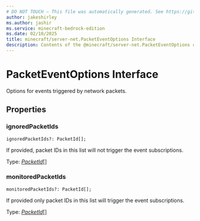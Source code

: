 ```yaml
---
# DO NOT TOUCH — This file was automatically generated. See https://github.com/mojang/minecraftapidocsgenerator to modify descriptions, examples, etc.
author: jakeshirley
ms.author: jashir
ms.service: minecraft-bedrock-edition
ms.date: 02/10/2025
title: minecraft/server-net.PacketEventOptions Interface
description: Contents of the @minecraft/server-net.PacketEventOptions class.
---
```

# PacketEventOptions Interface

Options for events triggered by network packets.

## Properties

### **ignoredPacketIds**
`ignoredPacketIds?: PacketId[];`

If provided, packet IDs in this list will not trigger the event subscriptions.

Type: [*PacketId*](PacketId.md)[]

### **monitoredPacketIds**
`monitoredPacketIds?: PacketId[];`

If provided only packet IDs in this list will trigger the event subscriptions.

Type: [*PacketId*](PacketId.md)[]
